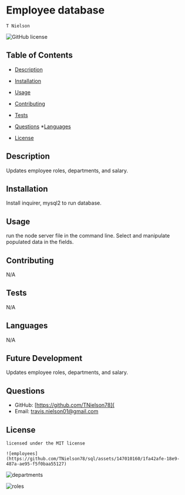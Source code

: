 # Employee database
    T Nielson
![GitHub license](https://img.shields.io/badge/license-MIT-blue.svg)
## Table of Contents
* [Description](#description)
* [Installation](#installation)
* [Usage](#usage)
* [Contributing](#contributing)
* [Tests](#tests)
* [Questions](#questions)
*[Languages](#languages) 

* [License](#license)

## Description
Updates employee roles, departments, and salary.
## Installation
Install inquirer, mysql2 to run database.
## Usage
run the node server file in the command line. Select and manipulate populated data in the fields.
## Contributing
N/A
## Tests
N/A
## Languages
N/A
## Future Development
Updates employee roles, departments, and salary.
## Questions
* GitHub: [https://github.com/TNielson78](
* Email: travis.nielson01@gmail.com
## License   
    licensed under the MIT license

    ![employees](https://github.com/TNielson78/sql/assets/147010160/1fa42afe-18e9-487a-ae95-f5f0baa55127)
    

![departments](https://github.com/TNielson78/sql/assets/147010160/e677f84c-6d4f-4f03-9a64-cd4805a02095)


![roles](https://github.com/TNielson78/sql/assets/147010160/2cebd62b-c3ab-480d-9922-491a96f76d83)



